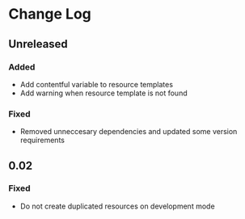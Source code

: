 # Change Log

## Unreleased
### Added
* Add contentful variable to resource templates
* Add warning when resource template is not found

### Fixed
* Removed unneccesary dependencies and updated some version requirements

## 0.02
### Fixed
* Do not create duplicated resources on development mode
